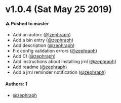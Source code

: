 # v1.0.4 (Sat May 25 2019)

#### ⚠️  Pushed to master

- Add an autorc  ([@zephraph](https://github.com/zephraph))
- Add a bin entry  ([@zephraph](https://github.com/zephraph))
- Add description  ([@zephraph](https://github.com/zephraph))
- Fix config validation errors  ([@zephraph](https://github.com/zephraph))
- Add CI  ([@zephraph](https://github.com/zephraph))
- Add instructions about installing jrnl  ([@zephraph](https://github.com/zephraph))
- Add readme  ([@zephraph](https://github.com/zephraph))
- Add a jrnl reminder notification  ([@zephraph](https://github.com/zephraph))

#### Authors: 1

- [@zephraph](https://github.com/zephraph)